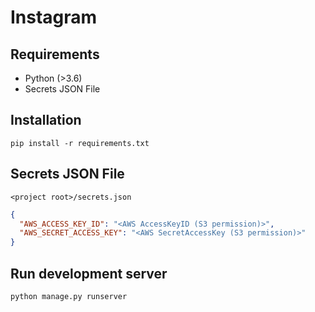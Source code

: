 # Instagram

## Requirements

- Python (>3.6)
- Secrets JSON File



## Installation

```
pip install -r requirements.txt
```



## Secrets JSON File

`<project root>/secrets.json`

```json
{
  "AWS_ACCESS_KEY_ID": "<AWS AccessKeyID (S3 permission)>",
  "AWS_SECRET_ACCESS_KEY": "<AWS SecretAccessKey (S3 permission)>"
}
```



## Run development server

```
python manage.py runserver
```

